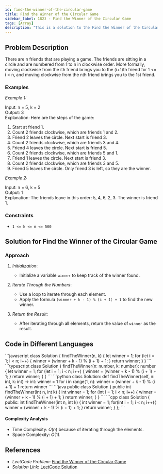 ```yaml
---
id: find-the-winner-of-the-circular-game
title: Find the Winner of the Circular Game
sidebar_label: 1823 - Find the Winner of the Circular Game
tags: [Array]
description: "This is a solution to the Find the Winner of the Circular Game problem on LeetCode."
---
```


## Problem Description
There are n friends that are playing a game. The friends are sitting in a circle and are numbered from 1 to n in clockwise order. More formally, moving clockwise from the ith friend brings you to the (i+1)th friend for 1 <= i < n, and moving clockwise from the nth friend brings you to the 1st friend.

### Examples

*Example 1:*

Input: n = 5, k = 2  
Output: 3  
Explanation: Here are the steps of the game:
1) Start at friend 1.
2) Count 2 friends clockwise, which are friends 1 and 2.
3) Friend 2 leaves the circle. Next start is friend 3.
4) Count 2 friends clockwise, which are friends 3 and 4.
5) Friend 4 leaves the circle. Next start is friend 5.
6) Count 2 friends clockwise, which are friends 5 and 1.
7) Friend 1 leaves the circle. Next start is friend 3.
8) Count 2 friends clockwise, which are friends 3 and 5.
9) Friend 5 leaves the circle. Only friend 3 is left, so they are the winner.

*Example 2:*

Input: n = 6, k = 5  
Output: 1  
Explanation: The friends leave in this order: 5, 4, 6, 2, 3. The winner is friend 1.

### Constraints

- `1 <= k <= n <= 500`

## Solution for Find the Winner of the Circular Game
### Approach 

1. *Initialization*:
   - Initialize a variable `winner` to keep track of the winner found.

2. *Iterate Through the Numbers*:
   - Use a loop to iterate through each element.
   - Apply the formula `(winner + k - 1) % (i + 1) + 1` to find the new winner.

3. *Return the Result*:
   - After iterating through all elements, return the value of `winner` as the result.


## Code in Different Languages

<Tabs>
  <TabItem value="JavaScript" label="JavaScript">
  <SolutionAuthor name="@Ishitamukherjee2004"/>
```javascript
class Solution {
  findTheWinner(n, k) {
    let winner = 1;
    for (let i = 1; i < n; i++) {
      winner = (winner + k - 1) % (i + 1) + 1;
    }
    return winner;
  }
}
```
  </TabItem>

  <TabItem value="TypeScript" label="TypeScript">
  <SolutionAuthor name="@Ishitamukherjee2004"/>
```typescript
class Solution {
  findTheWinner(n: number, k: number): number {
    let winner = 1;
    for (let i = 1; i < n; i++) {
      winner = (winner + k - 1) % (i + 1) + 1;
    }
    return winner;
  }
}
```
  </TabItem>

  <TabItem value="Python" label="Python">
  <SolutionAuthor name="@ishitam299"/>
```python
class Solution:
  def findTheWinner(self, n: int, k: int) -> int:
    winner = 1
    for i in range(1, n):
      winner = (winner + k - 1) % (i + 1) + 1
    return winner
```
  </TabItem>

  <TabItem value="Java" label="Java">
  <SolutionAuthor name="@Ishitamukherjee2004"/>
```java
public class Solution {
  public int findTheWinner(int n, int k) {
    int winner = 1;
    for (int i = 1; i < n; i++) {
      winner = (winner + k - 1) % (i + 1) + 1;
    }
    return winner;
  }
}
```
  </TabItem>

  <TabItem value="C++" label="C++">
  <SolutionAuthor name="@Ishitamukherjee2004"/>
```cpp
class Solution {
public:
    int findTheWinner(int n, int k) {
        int winner = 1;
        for(int i = 1; i < n; i++){
            winner = (winner + k - 1) % (i + 1) + 1;
        }
        return winner;
    }
};
```
  </TabItem>
</Tabs>

#### Complexity Analysis

- Time Complexity: $O(n)$ because of iterating through the elements.
- Space Complexity: $O(1)$.


## References

- *LeetCode Problem*: [Find the Winner of the Circular Game](https://leetcode.com/problems/find-the-winner-of-the-circular-game)
- *Solution Link*: [LeetCode Solution](https://leetcode.com/problems/find-the-winner-of-the-circular-game)
